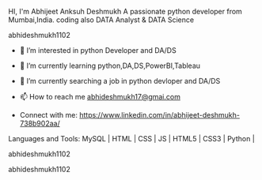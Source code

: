 HI, I'm Abhijeet Anksuh Deshmukh
A passionate python developer from Mumbai,India.
coding
also
DATA Analyst & DATA Science 

abhideshmukh1102

- 👀 I’m interested in python Developer and DA/DS
 
- 🌱 I’m currently learning python,DA,DS,PowerBI,Tableau

- 💞️ I’m currently searching a job in python devloper and DA/DS

- 📫 How to reach me abhideshmukh17@gmai.com
  
- Connect with me:
https://www.linkedin.com/in/abhijeet-deshmukh-738b902aa/

Languages and Tools:
MySQL | HTML | CSS | JS | HTML5 | CSS3 | Python | 

abhideshmukh1102

abhideshmukh1102


 

<!---
abhideshmukh1102/abhideshmukh1102 is a ✨ special ✨ repository because its `README.md` (this file) appears on your GitHub profile.
You can click the Preview link to take a look at your changes.
--->

